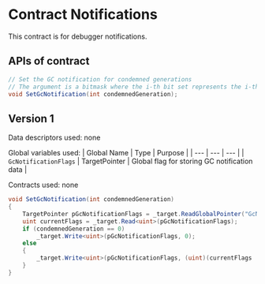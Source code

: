 # Contract Notifications

This contract is for debugger notifications.

## APIs of contract

``` csharp
// Set the GC notification for condemned generations
// The argument is a bitmask where the i-th bit set represents the i-th generation.
void SetGcNotification(int condemnedGeneration);
```

## Version 1

Data descriptors used: none

Global variables used:
| Global Name | Type | Purpose |
| --- | --- | --- |
| `GcNotificationFlags` | TargetPointer | Global flag for storing GC notification data |

Contracts used: none

``` csharp
void SetGcNotification(int condemnedGeneration)
{
    TargetPointer pGcNotificationFlags = _target.ReadGlobalPointer("GcNotificationFlags");
    uint currentFlags = _target.Read<uint>(pGcNotificationFlags);
    if (condemnedGeneration == 0)
        _target.Write<uint>(pGcNotificationFlags, 0);
    else
    {
        _target.Write<uint>(pGcNotificationFlags, (uint)(currentFlags | condemnedGeneration));
    }
}
```
